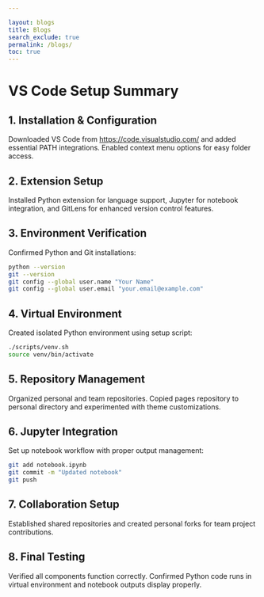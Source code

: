 ```yaml
---

layout: blogs 
title: Blogs
search_exclude: true
permalink: /blogs/
toc: true
---
```




# VS Code Setup Summary

## 1. Installation & Configuration
Downloaded VS Code from https://code.visualstudio.com/ and added essential PATH integrations. Enabled context menu options for easy folder access.

## 2. Extension Setup
Installed Python extension for language support, Jupyter for notebook integration, and GitLens for enhanced version control features.

## 3. Environment Verification
Confirmed Python and Git installations:
```bash
python --version
git --version
git config --global user.name "Your Name"
git config --global user.email "your.email@example.com"
```

## 4. Virtual Environment
Created isolated Python environment using setup script:
```bash
./scripts/venv.sh
source venv/bin/activate
```

## 5. Repository Management
Organized personal and team repositories. Copied pages repository to personal directory and experimented with theme customizations.

## 6. Jupyter Integration
Set up notebook workflow with proper output management:
```bash
git add notebook.ipynb
git commit -m "Updated notebook"
git push
```

## 7. Collaboration Setup
Established shared repositories and created personal forks for team project contributions.

## 8. Final Testing
Verified all components function correctly. Confirmed Python code runs in virtual environment and notebook outputs display properly.